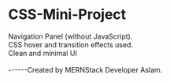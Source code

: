 # CSS-Mini-Project
 Navigation Panel (without JavaScript).
 <br>
 CSS hover and transition effects used.
 <br>
 Clean and minimal UI
 <br>
 <br>
 ------Created by MERNStack Developer Aslam.
 
 
